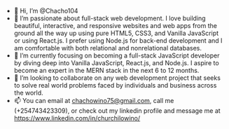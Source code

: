 - 👋 Hi, I’m @Chacho104
- 👀 I’m passionate about full-stack web development. I love building beautiful, interactive, and responsive websites and web apps from the ground all the way up using pure HTML5, CSS3, and Vanilla JavaScript or using React.js. I prefer using Node.js for back-end development and I am comfortable with both relational and nonrelational databases.
- 🌱 I’m currently focusing on becoming a full-stack JavaScript developer by diving deep into Vanilla JavaScript, React.js, and Node.js. I aspire to become an expert in the MERN stack in the next 6 to 12 months.
- 💞️ I’m looking to collaborate on any web development project that seeks to solve real world problems faced by individuals and business across the world.
- 📫 You can email at chachowino75@gmail.com, call me (+254743423309), or check out my linkedin profile and message me at https://www.linkedin.com/in/churchilowino/

<!---
Chacho104/Chacho104 is a ✨ special ✨ repository because its `README.md` (this file) appears on your GitHub profile.
You can click the Preview link to take a look at your changes.
--->
